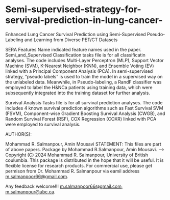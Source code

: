 # Semi-supervised-strategy-for-servival-prediction-in-lung-cancer-

Enhanced Lung Cancer Survival Prediction using Semi-Supervised Pseudo-Labeling and Learning from Diverse PET/CT Datasets

SERA Features Name indicated feature names used in the paper.
Semi_and_Supervised Classification tasks file is for all classificatin analyses.
The code includes Multi-Layer Perceptron (MLP), Support Vector Machine (SVM), K-Nearest Neighbor (KNN), and Ensemble Voting (EV) linked with a Principal Component Analysis (PCA). In semi-supervised strategy, “pseudo labels” is used to train the model in a supervised way on the unlabeled data. Meanwhile, in Pseudo-labeling, a RandF classifier was employed to label the  H&NCa patients using training data, which were subsequently integrated into the training dataset for further analysis.

Survival Analysis Tasks file is for all survival prediction analyses.
The code includes 4 known survival prediction algorithms such as Fast Survival SVM (FSVM), Component-wise Gradient Boosting Survival Analysis (CWGB), and Random Survival Forest (RSF), COX Regression (COXR) linked with PCA were employed to survival analysis.

AUTHOR(S):

Mohammad R. Salmanpour, Amin Mousavi
STATEMENT: This files are part of above papers. Package by Mohammad R.Salmanpour, Amin Mousavi. --> Copyright (C) 2024 Mohammad R. Salmanpour, University of British coulumbia. This package is distributed in the hope that it will be useful. It is flexible license for research products. For commercial use, please get permison from Dr. Mohammad R. Salmanpour via eamil address m.salmanpoor66@gmail.com.

Any feedback welcome!!! m.salmanpoor66@gmail.com, m.salmanpour@ubc.ca.
